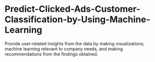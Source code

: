 # Predict-Clicked-Ads-Customer-Classification-by-Using-Machine-Learning
Provide user-related insights from the data by making visualizations, machine learning relevant to company needs, and making recommendations from the findings obtained. 
